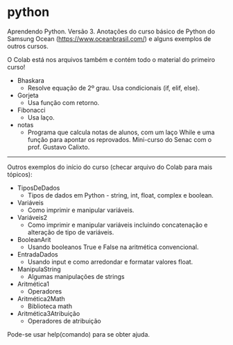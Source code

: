 # python
Aprendendo Python. Versão 3. Anotações do curso básico de Python do Samsung Ocean (https://www.oceanbrasil.com/) e alguns exemplos de outros cursos.

O Colab está nos arquivos também e contém todo o material do primeiro curso!

* Bhaskara
  * Resolve equação de 2º grau. Usa condicionais (if, elif, else).
* Gorjeta
  * Usa função com retorno.
* Fibonacci
  * Usa laço.
 * notas
   * Programa que calcula notas de alunos, com um laço While e uma função para apontar os reprovados. Mini-curso do Senac com o prof. Gustavo Calixto.

-----------------------------------------------------------------------------------------

Outros exemplos do início do curso (checar arquivo do Colab para mais tópicos):

* TiposDeDados
  * Tipos de dados em Python - string, int, float, complex e boolean.
* Variáveis
  * Como imprimir e manipular variáveis.
* Variáveis2
  * Como imprimir e manipular variáveis incluindo concatenação e alteração de tipo de variáveis.
* BooleanArit
  * Usando booleanos True e False na aritmética convencional.
* EntradaDados
  * Usando input e como arredondar e formatar valores float.
* ManipulaString
  * Algumas manipulações de strings
* Aritmética1
  * Operadores
* Aritmética2Math
  * Biblioteca math
* Aritmética3Atribuição
  * Operadores de atribuição

Pode-se usar help(comando) para se obter ajuda.

